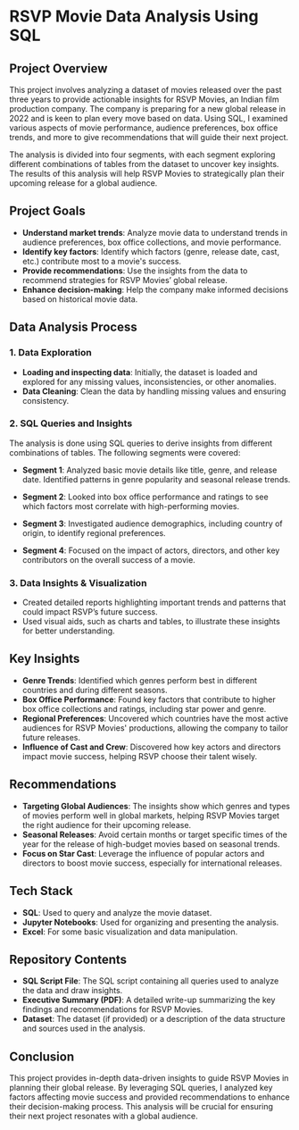 # RSVP Movie Data Analysis Using SQL

## Project Overview

This project involves analyzing a dataset of movies released over the past three years to provide actionable insights for RSVP Movies, an Indian film production company. The company is preparing for a new global release in 2022 and is keen to plan every move based on data. Using SQL, I examined various aspects of movie performance, audience preferences, box office trends, and more to give recommendations that will guide their next project.

The analysis is divided into four segments, with each segment exploring different combinations of tables from the dataset to uncover key insights. The results of this analysis will help RSVP Movies to strategically plan their upcoming release for a global audience.

## Project Goals

- **Understand market trends**: Analyze movie data to understand trends in audience preferences, box office collections, and movie performance.
- **Identify key factors**: Identify which factors (genre, release date, cast, etc.) contribute most to a movie's success.
- **Provide recommendations**: Use the insights from the data to recommend strategies for RSVP Movies’ global release.
- **Enhance decision-making**: Help the company make informed decisions based on historical movie data.

## Data Analysis Process

### 1. Data Exploration
- **Loading and inspecting data**: Initially, the dataset is loaded and explored for any missing values, inconsistencies, or other anomalies.
- **Data Cleaning**: Clean the data by handling missing values and ensuring consistency.
  
### 2. SQL Queries and Insights

The analysis is done using SQL queries to derive insights from different combinations of tables. The following segments were covered:

- **Segment 1**: Analyzed basic movie details like title, genre, and release date. Identified patterns in genre popularity and seasonal release trends.
  
- **Segment 2**: Looked into box office performance and ratings to see which factors most correlate with high-performing movies.

- **Segment 3**: Investigated audience demographics, including country of origin, to identify regional preferences.

- **Segment 4**: Focused on the impact of actors, directors, and other key contributors on the overall success of a movie.

### 3. Data Insights & Visualization

- Created detailed reports highlighting important trends and patterns that could impact RSVP’s future success.
- Used visual aids, such as charts and tables, to illustrate these insights for better understanding.

## Key Insights

- **Genre Trends**: Identified which genres perform best in different countries and during different seasons.
- **Box Office Performance**: Found key factors that contribute to higher box office collections and ratings, including star power and genre.
- **Regional Preferences**: Uncovered which countries have the most active audiences for RSVP Movies' productions, allowing the company to tailor future releases.
- **Influence of Cast and Crew**: Discovered how key actors and directors impact movie success, helping RSVP choose their talent wisely.

## Recommendations

- **Targeting Global Audiences**: The insights show which genres and types of movies perform well in global markets, helping RSVP Movies target the right audience for their upcoming release.
- **Seasonal Releases**: Avoid certain months or target specific times of the year for the release of high-budget movies based on seasonal trends.
- **Focus on Star Cast**: Leverage the influence of popular actors and directors to boost movie success, especially for international releases.
  
## Tech Stack

- **SQL**: Used to query and analyze the movie dataset.
- **Jupyter Notebooks**: Used for organizing and presenting the analysis.
- **Excel**: For some basic visualization and data manipulation.

## Repository Contents

- **SQL Script File**: The SQL script containing all queries used to analyze the data and draw insights.
- **Executive Summary (PDF)**: A detailed write-up summarizing the key findings and recommendations for RSVP Movies.
- **Dataset**: The dataset (if provided) or a description of the data structure and sources used in the analysis.

## Conclusion

This project provides in-depth data-driven insights to guide RSVP Movies in planning their global release. By leveraging SQL queries, I analyzed key factors affecting movie success and provided recommendations to enhance their decision-making process. This analysis will be crucial for ensuring their next project resonates with a global audience.
